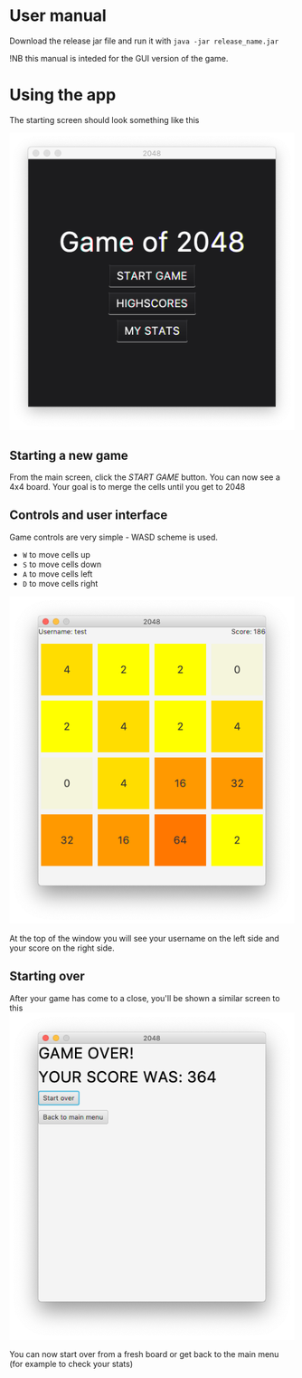 # User manual
Download the release jar file and run it with `java -jar release_name.jar`

!NB this manual is inteded for the GUI version of the game.

# Using the app
The starting screen should look something like this

![main_menu](https://raw.githubusercontent.com/yusifsalam/ot-harjoitustyo/master/documentation/images/main_menu.png)

## Starting a new game
From the main screen, click the *START GAME* button. You can now see a 4x4 board. Your goal is to merge the cells until you get to 2048

## Controls and user interface
Game controls are very simple - WASD scheme is used. 
- `W` to move cells up
- `S` to move cells down
- `A` to move cells left
- `D` to move cells right

![game_board](https://raw.githubusercontent.com/yusifsalam/ot-harjoitustyo/master/documentation/images/game_board.png)

At the top of the window you will see your username on the left side and your score on the right side.

## Starting over
After your game has come to a close, you'll be shown a similar screen to this
![game_over](https://raw.githubusercontent.com/yusifsalam/ot-harjoitustyo/master/documentation/images/game_over.png)

You can now start over from a fresh board or get back to the main menu (for example to check your stats)
